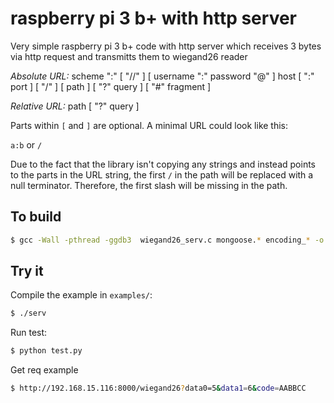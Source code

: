 raspberry pi 3 b+ with http server
=========


Very simple raspberry pi 3 b+ code with http server which receives 3 bytes via http request and transmitts them to wiegand26 reader


*Absolute URL:*
scheme ":" [ "//" ] [ username ":" password "@" ] host [ ":" port ] [ "/" ] [ path ] [ "?" query ] [ "#" fragment ]

*Relative URL:*
path [ "?" query ] 

Parts within `[` and `]` are optional. A minimal URL could look like this:

`a:b` or `/`

Due to the fact that the library isn't copying any strings and instead points
to the parts in the URL string, the first `/` in the path will be replaced with
a null terminator. Therefore, the first slash will be missing in the path.

## To build

```sh
$ gcc -Wall -pthread -ggdb3  wiegand26_serv.c mongoose.* encoding_* -o ITProjectRFIDWiegandController -lpigpiod_if2 -lyuarel

```

## Try it

Compile the example in `examples/`:

```sh
$ ./serv
```

Run  test:

```sh
$ python test.py
```

Get req example


```sh
$ http://192.168.15.116:8000/wiegand26?data0=5&data1=6&code=AABBCC
```


